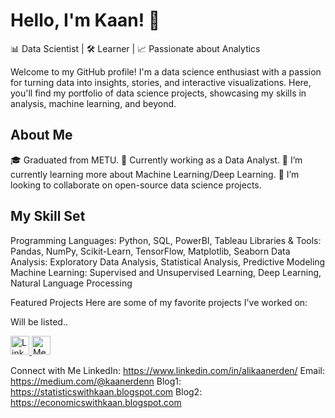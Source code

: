 # Hello, I'm Kaan! 👋

📊 Data Scientist | 🛠️ Learner | 📈 Passionate about Analytics

Welcome to my GitHub profile! I'm a data science enthusiast with a passion for turning data into insights, stories, and interactive visualizations. Here, you'll find my portfolio of data science projects, showcasing my skills in analysis, machine learning, and beyond.

## About Me
🎓 Graduated from METU.
💼 Currently working as a Data Analyst.
🌱 I’m currently learning more about Machine Learning/Deep Learning.
👯 I’m looking to collaborate on open-source data science projects.

## My Skill Set

Programming Languages: Python, SQL, PowerBI, Tableau
Libraries & Tools: Pandas, NumPy, Scikit-Learn, TensorFlow, Matplotlib, Seaborn
Data Analysis: Exploratory Data Analysis, Statistical Analysis, Predictive Modeling
Machine Learning: Supervised and Unsupervised Learning, Deep Learning, Natural Language Processing

Featured Projects
Here are some of my favorite projects I've worked on:

Will be listed..

<a href="https://www.linkedin.com/in/alikaanerden">
  <img src="https://upload.wikimedia.org/wikipedia/commons/c/ca/LinkedIn_logo_initials.png" alt="LinkedIn" width="30px"/>
</a> <a href="https://medium.com/@kaanerdenn">
  <img src="https://miro.medium.com/v2/resize:fit:1400/format:webp/1*b3qxB8ELI-kyQKztCsLwEQ.png" alt="Medium" width="30px"/>
</a>

Connect with Me
LinkedIn: https://www.linkedin.com/in/alikaanerden/
Email: https://medium.com/@kaanerdenn
Blog1: https://statisticswithkaan.blogspot.com
Blog2: https://economicswithkaan.blogspot.com
